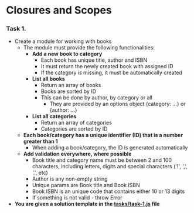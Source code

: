 # Closures and Scopes

### Task 1.

- Create a module for working with books
	- The module must provide the following functionalities:
		- **Add a new book to category**
			- Each book has unique title, author and ISBN
			- It must return the newly created book with assigned ID
			- If the category is missing, it must be automatically created
		- **List all books**
			- Return an array of books 
			- Books are sorted by ID
			- This can be done by author, by category or all
				- They are provided by an options object {category: ...} or {author: ...}			
		- **List all categories**
			- Return an array of categories
			- Categories are sorted by ID
	- **Each book/category has a unique identifier (ID) that is a number greater than 1**
		- When adding a book/category, the ID is generated automatically
	- **Add validation everywhere, where possible**
		- Book title and category name must be between 2 and 100 characters, including letters, digits and special characters ('!', ',', '.', etc)
		- Author is any non-empty string
		- Unique params are Book title and Book ISBN
		- Book ISBN is an unique code that contains either 10 or 13 digits
		- If something is not valid - throw Error
- **You are given a solution template in the [tasks/task-1.js](./tasks/task-1.js) file**